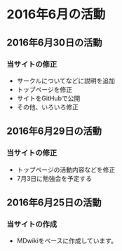 # 2016年6月の活動

## 2016年6月30日の活動
### 当サイトの修正
- サークルについてなどに説明を追加
- トップページを修正
- サイトをGitHubで公開
- その他、いろいろ修正


## 2016年6月29日の活動
### 当サイトの修正
- トップページの活動内容などを修正
- 7月3日に勉強会を予定する


## 2016年6月25日の活動
### 当サイトの作成
- MDwikiをベースに作成しています。
